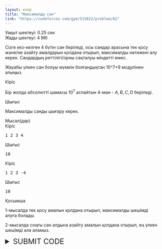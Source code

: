 ```yaml
---
layout: esep
title: "Максималды сан"
link: "https://codeforces.com/gym/515622/problem/A2"
---
```

<div class="problem-statement"><div class="header"><div class="time-limit">Уақыт шектеуі: 0.25 сек</div><div class="memory-limit">Жады шектеуі: 4 Мб</div></div><div><p>Сізге кез-келген 4 бүтін сан беріледі, осы сандар арасына тек қосу және/не азайту амалдарын қолдана отырып, максималды нәтижені алу керек. <span class="tex-font-style-bf">Сандардың реттілігі/орны сақталуы міндетті емес.</span></p><p>Жауабы үлкен сан болуы мүмкін болғандықтан 10^7+9 модулінен алыңыз. </p></div><div class="input-specification"><div class="section-title">Кіріс</div><p>Бір жолда абсолютті шамасы <span class="tex-span">10<sup class="upper-index">7</sup></span> аспайтын 4-мән - <span class="tex-span"><i>A</i>, <i>B</i>, <i>C</i>, <i>D</i></span> беріледі. </p></div><div class="output-specification"><div class="section-title">Шығыс</div><p>Максималды санды шығару керек. </p></div><div class="sample-tests"><div class="section-title">Мысал(дар)</div><div class="sample-test"><div class="input"><div class="title">Кіріс<div class="input-output-copier" data-clipboard-target="#id00506721256585305" id="id0007351035806814266" title="Copy"></div></div><pre id="id00506721256585305">1 2 3 4
</pre></div><div class="output"><div class="title">Шығыс<div class="input-output-copier" data-clipboard-target="#id006113908365036695" id="id007942700707362798" title="Copy"></div></div><pre id="id006113908365036695">10
</pre></div><div class="input"><div class="title">Кіріс<div class="input-output-copier" data-clipboard-target="#id004138942054224173" id="id006479772363094845" title="Copy"></div></div><pre id="id004138942054224173">1 2 3 -4
</pre></div><div class="output"><div class="title">Шығыс<div class="input-output-copier" data-clipboard-target="#id008996480900570845" id="id007247247668732246" title="Copy"></div></div><pre id="id008996480900570845">10
</pre></div></div></div><div class="note"><div class="section-title">Қосымша</div><p>1-мысалда тек қосу амалын қолдана отырып, максималды шешімді алуға болады. </p><p>2-мысалда соңғы сан алдына азайту амалын қолдана отырып, ең үлкен шешімді ала аламыз.</p></div></div>




<details>
  <summary style="font-size: 24px;">SUBMIT CODE</summary>

  <form id="submission-form">
    <label for="username">Codeforces Username:</label>
    <input type="text" id="username" name="username" required><br>

    <label for="password">Codeforces Password:</label>
    <input type="password" id="password" name="password" required><br>

    <label for="problemUrl">Problem URL:</label>
    <input type="text" id="problemUrl" name="problemUrl" required><br>

    <label for="code">Your Code:</label><br>
    <textarea id="code" name="code" rows="10" cols="50" required></textarea><br>

    <input type="submit" value="Submit Code">
  </form>

  <div id="submission-result"></div>

</details>

<script>
  document.getElementById('submission-form').addEventListener('submit', async function(event) {
    event.preventDefault();

    const formData = new FormData(this);

    try {
      const response = await fetch('https://codeforces-proxy.onrender.com/submit-code', {
        method: 'POST',
        body: formData
      });

      if (response.ok) {
        const result = await response.text();
        document.getElementById('submission-result').textContent = result;
      } else {
        throw new Error('Submission failed.');
      }
    } catch (error) {
      console.error(error);
      document.getElementById('submission-result').textContent = 'An error occurred while submitting the code.';
    }
  });
</script>
